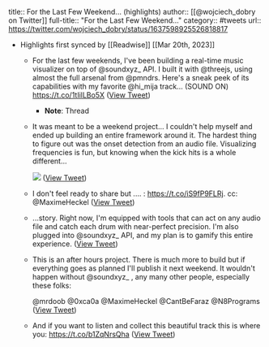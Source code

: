 title:: For the Last Few Weekend... (highlights)
author:: [[@wojciech_dobry on Twitter]]
full-title:: "For the Last Few Weekend..."
category:: #tweets
url:: https://twitter.com/wojciech_dobry/status/1637598925526818817

- Highlights first synced by [[Readwise]] [[Mar 20th, 2023]]
	- For the last few weekends, I've been building a real-time music visualizer on top of @soundxyz_ API. I built it with @threejs, using almost the full arsenal from @pmndrs. Here's a sneak peek of its capabilities with my favorite @hi_mija track... (SOUND ON) https://t.co/1tIilLBo5X ([View Tweet](https://twitter.com/wojciech_dobry/status/1637598925526818817))
		- **Note**: Thread
	- It was meant to be a weekend project... I couldn't help myself and ended up building an entire framework around it. The hardest thing to figure out was the onset detection from an audio file. Visualizing frequencies is fun, but knowing when the kick hits is a whole different... 
	  
	  ![](https://pbs.twimg.com/media/FrnrqmtWAAMJf2l.jpg) ([View Tweet](https://twitter.com/wojciech_dobry/status/1637599157895430152))
	- I don't feel ready to share but .... : https://t.co/iS9fP9FLRj. cc: @MaximeHeckel ([View Tweet](https://twitter.com/wojciech_dobry/status/1637600059435917315))
	- ...story. Right now, I'm equipped with tools that can act on any audio file and catch each drum with near-perfect precision. I'm also plugged into @soundxyz_ API, and my plan is to gamify this entire experience. ([View Tweet](https://twitter.com/wojciech_dobry/status/1637600881901203456))
	- This is an after hours project. There is much more to build but if everything goes as planned I'll publish it next weekend. It wouldn't happen without @soundxyz_ , any many other people, especially these folks:
	  
	  @mrdoob @0xca0a @MaximeHeckel @CantBeFaraz @N8Programs ([View Tweet](https://twitter.com/wojciech_dobry/status/1637601841734205444))
	- And if you want to listen and collect this beautiful track this is where you: https://t.co/b1ZqNrsQha ([View Tweet](https://twitter.com/wojciech_dobry/status/1637607424243691520))